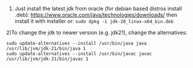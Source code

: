 
1) Just install the latest jdk from oracle (for debian based distros install .deb): https://www.oracle.com/java/technologies/downloads/ then install it with installer or: `sudo dpkg -i jdk-20_linux-x64_bin.deb`


2)To change the jdk to newer version (e.g. jdk21), change the alternatives:
```
sudo update-alternatives --install /usr/bin/java java /usr/lib/jvm/jdk-21/bin/java 1
sudo update-alternatives --install /usr/bin/javac javac /usr/lib/jvm/jdk-21/bin/javac 1
```
